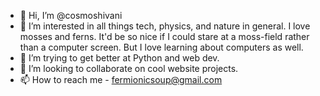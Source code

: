 - 👋 Hi, I’m @cosmoshivani
- 👀 I’m interested in all things tech, physics, and nature in general. I love mosses and ferns. It'd be so nice if I could stare at a moss-field rather than a computer screen. But I love learning about computers as well. 
- 🌱 I’m trying to get better at Python and web dev.
- 💞️ I’m looking to collaborate on cool website projects.
- 📫 How to reach me - fermionicsoup@gmail.com

